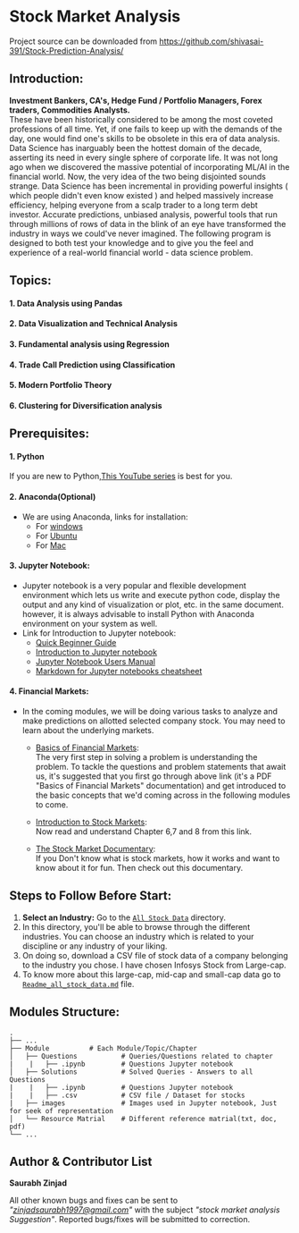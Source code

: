 Stock Market Analysis
=====================
Project source can be downloaded from https://github.com/shivasai-391/Stock-Prediction-Analysis/

## Introduction:
**Investment Bankers, CA's, Hedge Fund / Portfolio Managers, Forex traders, Commodities Analysts.**<br>
These have been historically considered to be among the most coveted professions of all time. Yet, if one fails to keep up with the demands of the day, one would find one's skills to be obsolete in this era of data analysis.
Data Science has inarguably been the hottest domain of the decade, asserting its need in every single sphere of corporate life. It was not long ago when we discovered the massive potential of incorporating ML/AI in the financial world. Now, the very idea of the two being disjointed sounds strange.
Data Science has been incremental in providing powerful insights ( which people didn't even know existed ) and helped massively increase efficiency, helping everyone from a scalp trader to a long term debt investor. Accurate predictions, unbiased analysis, powerful tools that run through millions of rows of data in the blink of an eye have transformed the industry in ways we could've never imagined.
The following program is designed to both test your knowledge and to give you the feel and experience of a real-world financial world - data science problem. 

## Topics:
#### 1. Data Analysis using Pandas
#### 2. Data Visualization and Technical Analysis
#### 3. Fundamental analysis using Regression
#### 4. Trade Call Prediction using Classification
#### 5. Modern Portfolio Theory
#### 6. Clustering for Diversification analysis

## Prerequisites:

#### 1. Python
If you are new to Python,[This YouTube series](https://www.youtube.com/playlist?list=PL-osiE80TeTt2d9bfVyTiXJA-UTHn6WwU) is best for you. 

#### 2. Anaconda(Optional)
* We are using Anaconda, links for installation:
    * For [windows](https://www.youtube.com/watch?v=5mDYijMfSzs)
    * For [Ubuntu](https://www.youtube.com/watch?v=DY0DB_NwEu0)
    * For [Mac](https://www.youtube.com/watch?v=daVgEXjv6DE)

#### 3. Jupyter Notebook:
* Jupyter notebook is a very popular and flexible development environment which lets us write and execute python code, display the output and any kind of visualization or plot, etc. in the same document. however, it is always advisable to install Python with Anaconda environment on your system as well.
* Link for Introduction to Jupyter notebook:
    * [Quick Beginner Guide](https://github.com/SBZed/Stock-Market-Analysis/blob/master/Introduction%20to%20Jupyter%20Notebooks.ipynb)
    * [Introduction to Jupyter notebook](https://www.youtube.com/watch?v=HW29067qVWk)
    * [Jupyter Notebook Users Manual](https://jupyter.brynmawr.edu/services/public/dblank/Jupyter%20Notebook%20Users%20Manual.ipynb)
    * [Markdown for Jupyter notebooks cheatsheet](https://medium.com/ibm-data-science-experience/markdown-for-jupyter-notebooks-cheatsheet-386c05aeebed)

#### 4. Financial Markets:
* In the coming modules, we will be doing various tasks to analyze and make predictions on allotted selected company stock. You may need to learn about the underlying markets.
    * [Basics of Financial Markets](https://github.com/SBZed/Stock-Market-Analysis/blob/master/Basics%20of%20Financial%20Markets.pdf):<br>
    The very first step in solving a problem is understanding the problem. To tackle the questions and problem statements that await us, it's suggested that you first go through above link (it's a PDF "Basics of Financial Markets" documentation) and get introduced to the basic concepts that we'd coming across in the following modules to come. 
    
    * [Introduction to Stock Markets](https://zerodha.com/varsity/module/introduction-to-stock-markets/): <br>
    Now read and understand Chapter 6,7 and 8 from this link.

    * [The Stock Market Documentary](https://www.youtube.com/watch?v=MaywqMuj0IY): <br>
    If you Don't know what is stock markets, how it works and want to know about it for fun. Then check out this documentary.

## Steps to Follow Before Start:
 1. **Select an Industry:** Go to the [`All Stock Data`](https://github.com/SBZed/Stock-Market-Analysis/tree/master/All%20Stock%20Data) directory. 
 2. In this directory, you'll be able to browse through the different industries. You can choose an industry which is related to your discipline or any industry of your liking. 
 3. On doing so, download a CSV file of stock data of a company belonging to the industry you chose. I have chosen Infosys Stock from Large-cap.
 4. To know more about this large-cap, mid-cap and small-cap data go to [`Readme_all_stock_data.md`](https://github.com/SBZed/Stock-Market-Analysis/blob/master/README_all_stock_information.md) file.
 
## Modules Structure:
    .
    ├── ...
    ├── Module			# Each Module/Topic/Chapter
    │   ├── Questions           # Queries/Questions related to chapter 
    |    |   ├── .ipynb         # Questions Jupyter notebook
    │   ├── Solutions           # Solved Queries - Answers to all Questions
    |    |   ├── .ipynb         # Questions Jupyter notebook
    |    |   ├── .csv           # CSV file / Dataset for stocks
    |   ├── images              # Images used in Jupyter notebook, Just for seek of representation
    │   └── Resource Matrial    # Different reference matrial(txt, doc, pdf)
    └── ...

Author & Contributor List
--------------------------
**Saurabh Zinjad**

All other known bugs and fixes can be sent to *"zinjadsaurabh1997@gmail.com"* with the subject *"stock market analysis Suggestion"*.
Reported bugs/fixes will be submitted to correction.
